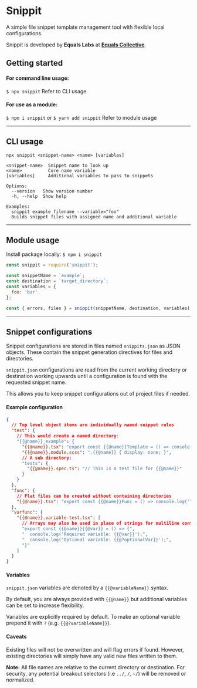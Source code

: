 # Snippit

A simple file snippet template management tool with flexible local configurations.

Snippit is developed by **Equals Labs** at [**Equals Collective**](https://equalscollective.com/).

## Getting started

#### For command line usage:
`$ npx snippit`
Refer to CLI usage

#### For use as a module:
`$ npm i snippit` or `$ yarn add snippit`
Refer to module usage

---

## CLI usage

```
npx snippit <snippet-name> <name> [variables]

<snippet-name>  Snippet name to look up
<name>          Core name variable
[variables]     Additional variables to pass to snippets

Options:
  --version   Show version number
  -h, --help  Show help

Examples:
  snippit example filename --variable="foo"
  Builds snippet files with assigned name and additional variable
```

---

## Module usage

Install package locally: `$ npm i snippit`

```javascript
const snippit = require('snippit');

const snippetName = `example`;
const destination = `target_directory`;
const variables = {
  foo: 'bar',
};

const { errors, files } = snippit(snippetName, destination, variables);
```

---

## Snippet configurations

Snippet configurations are stored in files named `snippits.json` as JSON objects. These contain the snippet generation directives for files and directories.

`snippit.json` configurations are read from the current working directory or destination working upwards until a configuration is found with the requested snippet name.

This allows you to keep snippet configurations out of project files if needed.

#### Example configuration

```json
{
  // Top level object items are individually named snippet rules
  "test": {
    // This would create a named directory:
    "{{@name}}_example": {
      "{{@name}}.tsx": "export const {{@name}}Template = () => console.log('This is {{@name}}.tsx')",
      "{{@name}}.module.scss": ".{{@name}} { display: none; }",
      // A sub directory:
      "tests": {
        "{{@name}}.spec.ts": "// This is a test file for {{@name}}"
      }
    }
  },
  "func": {
    // Flat files can be created without containing directories
    "{{@name}}.tsx": "export const {{@name}}Func = () => console.log('This is {{@name}}.ts')"
  },
  "varfunc": {
    "{{@name}}.variable-test.tsx": [
      // Arrays may also be used in place of strings for multiline content
      "export const {{@name}}{{@var}} = () => {",
      "  console.log('Required variable: {{@var}}');",
      "  console.log('Optional variable: {{@?optionalVar}}');",
      "}"
    ]
  }
}
```

#### Variables

`snippit.json` variables are denoted by a `{{@variableName}}` syntax.

By default, you are always provided with `{{@name}}` but additional variables can be set to increase flexibility.

Variables are explicitly required by default. To make an optional variable prepend it with `?` (e.g. `{{@?variableName}}`).

#### Caveats

Existing files will not be overwritten and will flag errors if found. However, existing directories will simply have any valid new files written to them.

**Note:** All file names are relative to the current directory or destination. For security, any potential breakout selectors (i.e `../`, `/`, `~/`) will be removed or normalized.